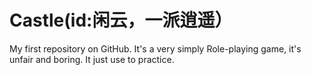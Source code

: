 # Castle(id:闲云，一派逍遥）
My first repository on GitHub.
It's a very simply Role-playing game, it's unfair and boring. It just use to practice.
